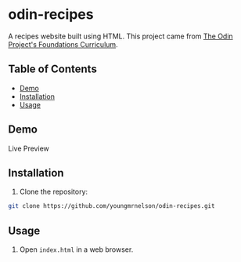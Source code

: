 # odin-recipes

A recipes website built using HTML. This project came from [The Odin Project's Foundations Curriculum](https://www.theodinproject.com/lessons/foundations-recipes).

## Table of Contents

- [Demo](#demo)
- [Installation](#installation)
- [Usage](#usage)

## Demo

Live Preview

## Installation

1. Clone the repository:

```bash
git clone https://github.com/youngmrnelson/odin-recipes.git
```

## Usage

1. Open `index.html` in a web browser.
